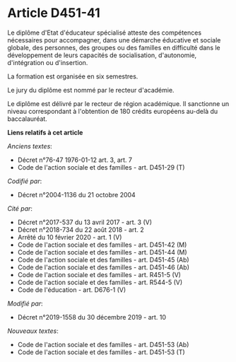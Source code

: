 # Article D451-41

Le diplôme d'Etat d'éducateur spécialisé atteste des compétences nécessaires pour accompagner, dans une démarche éducative et
sociale globale, des personnes, des groupes ou des familles en difficulté dans le développement de leurs capacités de
socialisation, d'autonomie, d'intégration ou d'insertion.

La formation est organisée en six semestres.

Le jury du diplôme est nommé par le recteur d'académie.

Le diplôme est délivré par le recteur de région académique. Il sanctionne un niveau correspondant à l'obtention de 180
crédits européens au-delà du baccalauréat.

**Liens relatifs à cet article**

_Anciens textes_:

  - Décret n°76-47 1976-01-12 art. 3, art. 7
  - Code de l'action sociale et des familles - art. D451-29 (T)

_Codifié par_:

  - Décret n°2004-1136 du 21 octobre 2004

_Cité par_:

  - Décret n°2017-537 du 13 avril 2017 - art. 3 (V)
  - Décret n°2018-734 du 22 août 2018 - art. 2
  - Arrêté du 10 février 2020 - art. 1 (V)
  - Code de l'action sociale et des familles - art. D451-42 (M)
  - Code de l'action sociale et des familles - art. D451-44 (M)
  - Code de l'action sociale et des familles - art. D451-45 (Ab)
  - Code de l'action sociale et des familles - art. D451-46 (Ab)
  - Code de l'action sociale et des familles - art. R451-5 (V)
  - Code de l'action sociale et des familles - art. R544-5 (V)
  - Code de l'éducation - art. D676-1 (V)

_Modifié par_:

  - Décret n°2019-1558 du 30 décembre 2019 - art. 10

_Nouveaux textes_:

  - Code de l'action sociale et des familles - art. D451-53 (Ab)
  - Code de l'action sociale et des familles - art. D451-53 (T)
